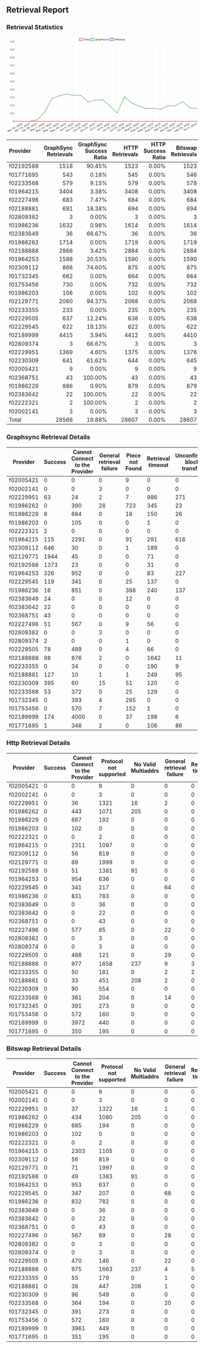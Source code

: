 ## Retrieval Report
### Retrieval Statistics
<img src="https://raw.githubusercontent.com/data-preservation-programs/filplus-checker-assets/main/filecoin-project/filecoin-plus-large-datasets/issues/1277/1696391335281.png"/>

| Provider  | GraphSync Retrievals | GraphSync Success Ratio | HTTP Retrievals | HTTP Success Ratio | Bitswap Retrievals | Bitswap Success Ratio |
| :-------- | -------------------: | ----------------------: | --------------: | -----------------: | -----------------: | --------------------: |
| f02192588 |                 1518 |                  90.45% |            1523 |              0.00% |               1523 |                 0.00% |
| f01771695 |                  543 |                   0.18% |             545 |              0.00% |                546 |                 0.00% |
| f02233568 |                  579 |                   9.15% |             579 |              0.00% |                578 |                 0.00% |
| f01964215 |                 3404 |                   3.38% |            3408 |              0.00% |               3408 |                 0.00% |
| f02227496 |                  683 |                   7.47% |             684 |              0.00% |                684 |                 0.00% |
| f02188881 |                  691 |                  18.38% |             694 |              0.00% |                694 |                 0.00% |
| f02809382 |                    3 |                   0.00% |               3 |              0.00% |                  3 |                 0.00% |
| f01986236 |                 1632 |                   0.98% |            1614 |              0.00% |               1614 |                 0.00% |
| f02383649 |                   36 |                  66.67% |              36 |              0.00% |                 36 |                 0.00% |
| f01986262 |                 1714 |                   0.00% |            1719 |              0.00% |               1719 |                 0.00% |
| f02188888 |                 2866 |                   3.42% |            2884 |              0.00% |               2884 |                 0.00% |
| f01964253 |                 1588 |                  20.53% |            1590 |              0.00% |               1590 |                 0.00% |
| f02309112 |                  866 |                  74.60% |             875 |              0.00% |                875 |                 0.00% |
| f01732345 |                  662 |                   0.00% |             664 |              0.00% |                664 |                 0.00% |
| f01753456 |                  730 |                   0.00% |             732 |              0.00% |                732 |                 0.00% |
| f01986203 |                  106 |                   0.00% |             102 |              0.00% |                102 |                 0.00% |
| f02129771 |                 2060 |                  94.37% |            2068 |              0.00% |               2068 |                 0.00% |
| f02233355 |                  233 |                   0.00% |             235 |              0.00% |                235 |                 0.00% |
| f02229505 |                  637 |                  12.24% |             638 |              0.00% |                638 |                 0.00% |
| f02229545 |                  622 |                  19.13% |             622 |              0.00% |                622 |                 0.00% |
| f02189999 |                 4415 |                   3.94% |            4412 |              0.00% |               4410 |                 0.00% |
| f02809374 |                    3 |                  66.67% |               3 |              0.00% |                  3 |                 0.00% |
| f02229951 |                 1369 |                   4.60% |            1375 |              0.00% |               1376 |                 0.00% |
| f02230309 |                  641 |                  61.62% |             644 |              0.00% |                645 |                 0.00% |
| f02005421 |                    9 |                   0.00% |               9 |              0.00% |                  9 |                 0.00% |
| f02368751 |                   43 |                 100.00% |              43 |              0.00% |                 43 |                 0.00% |
| f01986229 |                  886 |                   0.90% |             879 |              0.00% |                879 |                 0.00% |
| f02383642 |                   22 |                 100.00% |              22 |              0.00% |                 22 |                 0.00% |
| f02222321 |                    2 |                 100.00% |               2 |              0.00% |                  2 |                 0.00% |
| f02002141 |                    3 |                   0.00% |               3 |              0.00% |                  3 |                 0.00% |
| Total     |                28566 |                  19.88% |           28607 |              0.00% |              28607 |                 0.00% |

### Graphsync Retrieval Details
| Provider  | Success | Cannot Connect to the Provider | General retrieval failure | Piece not Found | Retrieval timeout | Unconfirmed block transfer | No Valid Multiaddrs |
| --------- | ------- | ------------------------------ | ------------------------- | --------------- | ----------------- | -------------------------- | ------------------- |
| f02005421 | 0       | 0                              | 0                         | 9               | 0                 | 0                          | 0                   |
| f02002141 | 0       | 0                              | 3                         | 0               | 0                 | 0                          | 0                   |
| f02229951 | 63      | 24                             | 2                         | 7               | 986               | 271                        | 16                  |
| f01986262 | 0       | 390                            | 28                        | 723             | 345               | 23                         | 205                 |
| f01986229 | 8       | 684                            | 0                         | 18              | 150               | 26                         | 0                   |
| f01986203 | 0       | 105                            | 0                         | 0               | 1                 | 0                          | 0                   |
| f02222321 | 2       | 0                              | 0                         | 0               | 0                 | 0                          | 0                   |
| f01964215 | 115     | 2291                           | 0                         | 91              | 291               | 616                        | 0                   |
| f02309112 | 646     | 30                             | 0                         | 1               | 189               | 0                          | 0                   |
| f02129771 | 1944    | 45                             | 0                         | 0               | 71                | 0                          | 0                   |
| f02192588 | 1373    | 23                             | 0                         | 0               | 31                | 0                          | 91                  |
| f01964253 | 326     | 952                            | 0                         | 0               | 83                | 227                        | 0                   |
| f02229545 | 119     | 341                            | 0                         | 25              | 137               | 0                          | 0                   |
| f01986236 | 16      | 851                            | 0                         | 388             | 240               | 137                        | 0                   |
| f02383649 | 24      | 0                              | 0                         | 12              | 0                 | 0                          | 0                   |
| f02383642 | 22      | 0                              | 0                         | 0               | 0                 | 0                          | 0                   |
| f02368751 | 43      | 0                              | 0                         | 0               | 0                 | 0                          | 0                   |
| f02227496 | 51      | 567                            | 0                         | 9               | 56                | 0                          | 0                   |
| f02809382 | 0       | 0                              | 3                         | 0               | 0                 | 0                          | 0                   |
| f02809374 | 2       | 0                              | 0                         | 1               | 0                 | 0                          | 0                   |
| f02229505 | 78      | 489                            | 0                         | 4               | 66                | 0                          | 0                   |
| f02188888 | 98      | 876                            | 2                         | 0               | 1642              | 11                         | 237                 |
| f02233355 | 0       | 34                             | 0                         | 0               | 190               | 9                          | 0                   |
| f02188881 | 127     | 10                             | 1                         | 1               | 249               | 95                         | 208                 |
| f02230309 | 395     | 60                             | 15                        | 51              | 120               | 0                          | 0                   |
| f02233568 | 53      | 372                            | 0                         | 25              | 129               | 0                          | 0                   |
| f01732345 | 0       | 393                            | 4                         | 265             | 0                 | 0                          | 0                   |
| f01753456 | 0       | 570                            | 7                         | 152             | 1                 | 0                          | 0                   |
| f02189999 | 174     | 4000                           | 0                         | 37              | 198               | 6                          | 0                   |
| f01771695 | 1       | 348                            | 2                         | 0               | 106               | 86                         | 0                   |

### Http Retrieval Details
| Provider  | Success | Cannot Connect to the Provider | Protocol not supported | No Valid Multiaddrs | General retrieval failure | Retrieval timeout |
| --------- | ------- | ------------------------------ | ---------------------- | ------------------- | ------------------------- | ----------------- |
| f02005421 | 0       | 0                              | 9                      | 0                   | 0                         | 0                 |
| f02002141 | 0       | 0                              | 3                      | 0                   | 0                         | 0                 |
| f02229951 | 0       | 36                             | 1321                   | 16                  | 2                         | 0                 |
| f01986262 | 0       | 443                            | 1071                   | 205                 | 0                         | 0                 |
| f01986229 | 0       | 687                            | 192                    | 0                   | 0                         | 0                 |
| f01986203 | 0       | 102                            | 0                      | 0                   | 0                         | 0                 |
| f02222321 | 0       | 0                              | 2                      | 0                   | 0                         | 0                 |
| f01964215 | 0       | 2311                           | 1097                   | 0                   | 0                         | 0                 |
| f02309112 | 0       | 56                             | 819                    | 0                   | 0                         | 0                 |
| f02129771 | 0       | 69                             | 1999                   | 0                   | 0                         | 0                 |
| f02192588 | 0       | 51                             | 1381                   | 91                  | 0                         | 0                 |
| f01964253 | 0       | 954                            | 636                    | 0                   | 0                         | 0                 |
| f02229545 | 0       | 341                            | 217                    | 0                   | 64                        | 0                 |
| f01986236 | 0       | 831                            | 783                    | 0                   | 0                         | 0                 |
| f02383649 | 0       | 0                              | 36                     | 0                   | 0                         | 0                 |
| f02383642 | 0       | 0                              | 22                     | 0                   | 0                         | 0                 |
| f02368751 | 0       | 0                              | 43                     | 0                   | 0                         | 0                 |
| f02227496 | 0       | 577                            | 85                     | 0                   | 22                        | 0                 |
| f02809382 | 0       | 0                              | 3                      | 0                   | 0                         | 0                 |
| f02809374 | 0       | 0                              | 3                      | 0                   | 0                         | 0                 |
| f02229505 | 0       | 488                            | 121                    | 0                   | 29                        | 0                 |
| f02188888 | 0       | 977                            | 1658                   | 237                 | 9                         | 3                 |
| f02233355 | 0       | 50                             | 181                    | 0                   | 2                         | 2                 |
| f02188881 | 0       | 33                             | 451                    | 208                 | 2                         | 0                 |
| f02230309 | 0       | 90                             | 554                    | 0                   | 0                         | 0                 |
| f02233568 | 0       | 361                            | 204                    | 0                   | 14                        | 0                 |
| f01732345 | 0       | 391                            | 273                    | 0                   | 0                         | 0                 |
| f01753456 | 0       | 572                            | 160                    | 0                   | 0                         | 0                 |
| f02189999 | 0       | 3972                           | 440                    | 0                   | 0                         | 0                 |
| f01771695 | 0       | 350                            | 195                    | 0                   | 0                         | 0                 |

### Bitswap Retrieval Details
| Provider  | Success | Cannot Connect to the Provider | Protocol not supported | No Valid Multiaddrs | General retrieval failure | Retrieval timeout |
| --------- | ------- | ------------------------------ | ---------------------- | ------------------- | ------------------------- | ----------------- |
| f02005421 | 0       | 0                              | 9                      | 0                   | 0                         | 0                 |
| f02002141 | 0       | 0                              | 3                      | 0                   | 0                         | 0                 |
| f02229951 | 0       | 37                             | 1322                   | 16                  | 1                         | 0                 |
| f01986262 | 0       | 434                            | 1080                   | 205                 | 0                         | 0                 |
| f01986229 | 0       | 685                            | 194                    | 0                   | 0                         | 0                 |
| f01986203 | 0       | 102                            | 0                      | 0                   | 0                         | 0                 |
| f02222321 | 0       | 0                              | 2                      | 0                   | 0                         | 0                 |
| f01964215 | 0       | 2303                           | 1105                   | 0                   | 0                         | 0                 |
| f02309112 | 0       | 56                             | 819                    | 0                   | 0                         | 0                 |
| f02129771 | 0       | 71                             | 1997                   | 0                   | 0                         | 0                 |
| f02192588 | 0       | 49                             | 1383                   | 91                  | 0                         | 0                 |
| f01964253 | 0       | 953                            | 637                    | 0                   | 0                         | 0                 |
| f02229545 | 0       | 347                            | 207                    | 0                   | 68                        | 0                 |
| f01986236 | 0       | 832                            | 782                    | 0                   | 0                         | 0                 |
| f02383649 | 0       | 0                              | 36                     | 0                   | 0                         | 0                 |
| f02383642 | 0       | 0                              | 22                     | 0                   | 0                         | 0                 |
| f02368751 | 0       | 0                              | 43                     | 0                   | 0                         | 0                 |
| f02227496 | 0       | 567                            | 89                     | 0                   | 28                        | 0                 |
| f02809382 | 0       | 0                              | 3                      | 0                   | 0                         | 0                 |
| f02809374 | 0       | 0                              | 3                      | 0                   | 0                         | 0                 |
| f02229505 | 0       | 470                            | 146                    | 0                   | 22                        | 0                 |
| f02188888 | 0       | 975                            | 1663                   | 237                 | 4                         | 5                 |
| f02233355 | 0       | 55                             | 179                    | 0                   | 1                         | 0                 |
| f02188881 | 0       | 38                             | 447                    | 208                 | 1                         | 0                 |
| f02230309 | 0       | 96                             | 549                    | 0                   | 0                         | 0                 |
| f02233568 | 0       | 364                            | 194                    | 0                   | 20                        | 0                 |
| f01732345 | 0       | 391                            | 273                    | 0                   | 0                         | 0                 |
| f01753456 | 0       | 572                            | 160                    | 0                   | 0                         | 0                 |
| f02189999 | 0       | 3961                           | 449                    | 0                   | 0                         | 0                 |
| f01771695 | 0       | 351                            | 195                    | 0                   | 0                         | 0                 |
